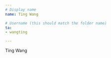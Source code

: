 ```yaml
---
# Display name
name: Ting Wang

# Username (this should match the folder name)
ta:
- wangting

---
```


Ting Wang
